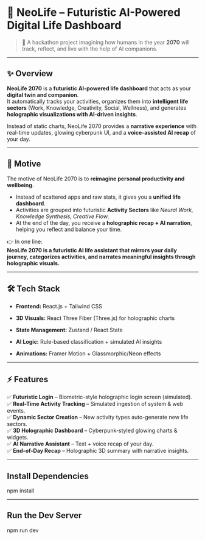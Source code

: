 # 🌌 NeoLife – Futuristic AI-Powered Digital Life Dashboard  

> 🚀 A hackathon project imagining how humans in the year **2070** will track, reflect, and live with the help of AI companions.  

---

## ✨ Overview  
**NeoLife 2070** is a **futuristic AI-powered life dashboard** that acts as your **digital twin and companion**.  
It automatically tracks your activities, organizes them into **intelligent life sectors** (Work, Knowledge, Creativity, Social, Wellness), and generates **holographic visualizations with AI-driven insights**.  

Instead of static charts, NeoLife 2070 provides a **narrative experience** with real-time updates, glowing cyberpunk UI, and a **voice-assisted AI recap** of your day.  

---

## 🎯 Motive  
The motive of NeoLife 2070 is to **reimagine personal productivity and wellbeing**.  
- Instead of scattered apps and raw stats, it gives you a **unified life dashboard**.  
- Activities are grouped into futuristic **Activity Sectors** like *Neural Work, Knowledge Synthesis, Creative Flow*.  
- At the end of the day, you receive a **holographic recap + AI narration**, helping you reflect and balance your time.  

👉 In one line:  
**NeoLife 2070 is a futuristic AI life assistant that mirrors your daily journey, categorizes activities, and narrates meaningful insights through holographic visuals.**

---

## 🛠️ Tech Stack  
- **Frontend:** React.js + Tailwind CSS  
- **3D Visuals:** React Three Fiber (Three.js) for holographic charts  
- **State Management:** Zustand / React State  
- **AI Logic:** Rule-based classification + simulated AI insights  

- **Animations:** Framer Motion + Glassmorphic/Neon effects  

---

## ⚡ Features  
✅ **Futuristic Login** – Biometric-style holographic login screen (simulated).  
✅ **Real-Time Activity Tracking** – Simulated ingestion of system & web events.  
✅ **Dynamic Sector Creation** – New activity types auto-generate new life sectors.  
✅ **3D Holographic Dashboard** – Cyberpunk-styled glowing charts & widgets.  
✅ **AI Narrative Assistant** – Text + voice recap of your day.  
✅ **End-of-Day Recap** – Holographic 3D summary with narrative insights.  

---



## Install Dependencies

npm install

---
## Run the Dev Server
npm run dev



